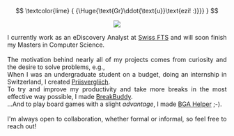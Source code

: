 $$
\textcolor{lime}
{
  {\Huge{\text{Gr}\ddot{\text{u}}\text{ezi! :)}}}
}
$$
<p align="center">
  <img src="https://github.com/danielj0nes/danielj0nes/blob/master/gol_trefoil_knot.gif">
</p>
<p align="justify">
  I currently work as an eDiscovery Analyst at <a href="https://swiss-fts.com/">Swiss FTS</a> and will soon finish my Masters in Computer Science.<br/><br/>
  The motivation behind nearly all of my projects comes from curiosity and the desire to solve problems, e.g., <br/>
  When I was an undergraduate student on a budget, doing an internship in Switzerland, I created <a href="https://github.com/danielj0nes/priisvergliich">Priisvergliich</a>.<br/>
  To try and improve my productivity and take more breaks in the most effective way possible, I made <a href="https://github.com/danielj0nes/breakbuddy">BreakBuddy</a>.<br/>
  ...And to play board games with a slight <i>advantage</i>, I made <a href="https://github.com/danielj0nes/bga-helper">BGA Helper</a> ;-).<br/><br/>
  I'm always open to collaboration, whether formal or informal, so feel free to reach out!
</p>
  







